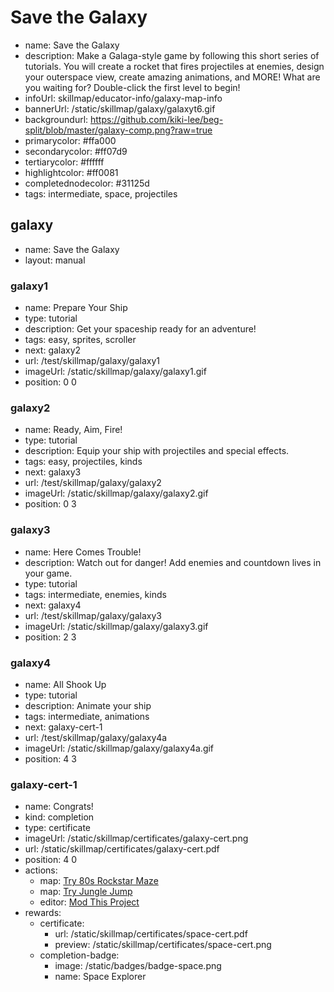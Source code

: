 # Save the Galaxy
* name: Save the Galaxy
* description: Make a Galaga-style game by following this short series of tutorials. You will create a rocket that fires projectiles at enemies, design your outerspace view, create amazing animations, and MORE!  What are you waiting for?  Double-click the first level to begin!
* infoUrl: skillmap/educator-info/galaxy-map-info
* bannerUrl: /static/skillmap/galaxy/galaxyt6.gif
* backgroundurl: https://github.com/kiki-lee/beg-split/blob/master/galaxy-comp.png?raw=true
* primarycolor: #ffa000
* secondarycolor: #ff07d9
* tertiarycolor: #ffffff
* highlightcolor: #ff0081
* completednodecolor: #31125d
* tags: intermediate, space, projectiles



## galaxy
* name: Save the Galaxy
* layout: manual

### galaxy1
* name: Prepare Your Ship
* type: tutorial
* description: Get your spaceship ready for an adventure!
* tags: easy, sprites, scroller
* next: galaxy2
* url: /test/skillmap/galaxy/galaxy1
* imageUrl: /static/skillmap/galaxy/galaxy1.gif
* position: 0 0

### galaxy2
* name: Ready, Aim, Fire!
* type: tutorial
* description: Equip your ship with projectiles and special effects.
* tags: easy, projectiles, kinds
* next: galaxy3
* url: /test/skillmap/galaxy/galaxy2
* imageUrl: /static/skillmap/galaxy/galaxy2.gif
* position: 0 3

### galaxy3
* name: Here Comes Trouble!
* description: Watch out for danger! Add enemies and countdown lives in your game.
* type: tutorial
* tags: intermediate, enemies, kinds
* next: galaxy4
* url: /test/skillmap/galaxy/galaxy3
* imageUrl: /static/skillmap/galaxy/galaxy3.gif
* position: 2 3

### galaxy4
* name: All Shook Up
* type: tutorial
* description: Animate your ship
* tags: intermediate, animations
* next: galaxy-cert-1
* url: /test/skillmap/galaxy/galaxy4a
* imageUrl: /static/skillmap/galaxy/galaxy4a.gif
* position: 4 3




### galaxy-cert-1
* name: Congrats!
* kind: completion
* type: certificate
* imageUrl: /static/skillmap/certificates/galaxy-cert.png
* url: /static/skillmap/certificates/galaxy-cert.pdf
* position: 4 0
* actions:
    * map: [Try 80s Rockstar Maze](/skillmap/rockstar)
    * map: [Try Jungle Jump](/skillmap/jungle)
    * editor: [Mod This Project](/)
* rewards:
    * certificate:
        * url: /static/skillmap/certificates/space-cert.pdf
        * preview:  /static/skillmap/certificates/space-cert.png
    * completion-badge:
        * image: /static/badges/badge-space.png
        * name: Space Explorer